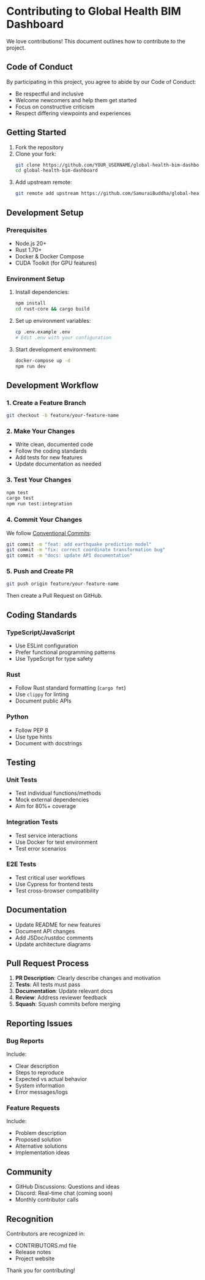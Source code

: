 # Contributing to Global Health BIM Dashboard

We love contributions! This document outlines how to contribute to the project.

## Code of Conduct

By participating in this project, you agree to abide by our Code of Conduct:
- Be respectful and inclusive
- Welcome newcomers and help them get started
- Focus on constructive criticism
- Respect differing viewpoints and experiences

## Getting Started

1. Fork the repository
2. Clone your fork:
   ```bash
   git clone https://github.com/YOUR_USERNAME/global-health-bim-dashboard.git
   cd global-health-bim-dashboard
   ```
3. Add upstream remote:
   ```bash
   git remote add upstream https://github.com/SamuraiBuddha/global-health-bim-dashboard.git
   ```

## Development Setup

### Prerequisites
- Node.js 20+
- Rust 1.70+
- Docker & Docker Compose
- CUDA Toolkit (for GPU features)

### Environment Setup

1. Install dependencies:
   ```bash
   npm install
   cd rust-core && cargo build
   ```

2. Set up environment variables:
   ```bash
   cp .env.example .env
   # Edit .env with your configuration
   ```

3. Start development environment:
   ```bash
   docker-compose up -d
   npm run dev
   ```

## Development Workflow

### 1. Create a Feature Branch
```bash
git checkout -b feature/your-feature-name
```

### 2. Make Your Changes
- Write clean, documented code
- Follow the coding standards
- Add tests for new features
- Update documentation as needed

### 3. Test Your Changes
```bash
npm test
cargo test
npm run test:integration
```

### 4. Commit Your Changes
We follow [Conventional Commits](https://www.conventionalcommits.org/):

```bash
git commit -m "feat: add earthquake prediction model"
git commit -m "fix: correct coordinate transformation bug"
git commit -m "docs: update API documentation"
```

### 5. Push and Create PR
```bash
git push origin feature/your-feature-name
```

Then create a Pull Request on GitHub.

## Coding Standards

### TypeScript/JavaScript
- Use ESLint configuration
- Prefer functional programming patterns
- Use TypeScript for type safety

### Rust
- Follow Rust standard formatting (`cargo fmt`)
- Use `clippy` for linting
- Document public APIs

### Python
- Follow PEP 8
- Use type hints
- Document with docstrings

## Testing

### Unit Tests
- Test individual functions/methods
- Mock external dependencies
- Aim for 80%+ coverage

### Integration Tests
- Test service interactions
- Use Docker for test environment
- Test error scenarios

### E2E Tests
- Test critical user workflows
- Use Cypress for frontend tests
- Test cross-browser compatibility

## Documentation

- Update README for new features
- Document API changes
- Add JSDoc/rustdoc comments
- Update architecture diagrams

## Pull Request Process

1. **PR Description**: Clearly describe changes and motivation
2. **Tests**: All tests must pass
3. **Documentation**: Update relevant docs
4. **Review**: Address reviewer feedback
5. **Squash**: Squash commits before merging

## Reporting Issues

### Bug Reports
Include:
- Clear description
- Steps to reproduce
- Expected vs actual behavior
- System information
- Error messages/logs

### Feature Requests
Include:
- Problem description
- Proposed solution
- Alternative solutions
- Implementation ideas

## Community

- GitHub Discussions: Questions and ideas
- Discord: Real-time chat (coming soon)
- Monthly contributor calls

## Recognition

Contributors are recognized in:
- CONTRIBUTORS.md file
- Release notes
- Project website

Thank you for contributing!